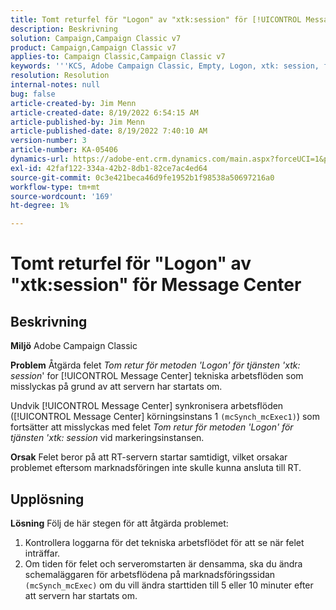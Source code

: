 ```yaml
---
title: Tomt returfel för "Logon" av "xtk:session" för [!UICONTROL Message Center]
description: Beskrivning
solution: Campaign,Campaign Classic v7
product: Campaign,Campaign Classic v7
applies-to: Campaign Classic,Campaign Classic v7
keywords: '''KCS, Adobe Campaign Classic, Empty, Logon, xtk: session, fel, meddelandecenter, tekniskt arbetsflöde'
resolution: Resolution
internal-notes: null
bug: false
article-created-by: Jim Menn
article-created-date: 8/19/2022 6:54:15 AM
article-published-by: Jim Menn
article-published-date: 8/19/2022 7:40:10 AM
version-number: 3
article-number: KA-05406
dynamics-url: https://adobe-ent.crm.dynamics.com/main.aspx?forceUCI=1&pagetype=entityrecord&etn=knowledgearticle&id=bccbb0bb-8b1f-ed11-b83e-0022480866ad
exl-id: 42faf122-334a-42b2-8db1-82ce7ac4ed64
source-git-commit: 0c3e421beca46d9fe1952b1f98538a50697216a0
workflow-type: tm+mt
source-wordcount: '169'
ht-degree: 1%

---
```


# Tomt returfel för &quot;Logon&quot; av &quot;xtk:session&quot; för Message Center

## Beskrivning


<b>Miljö</b>
Adobe Campaign Classic

<b>Problem</b>
Åtgärda felet *Tom retur för metoden &#39;Logon&#39; för tjänsten &#39;xtk: session*&#39; for [!UICONTROL Message Center] tekniska arbetsflöden som misslyckas på grund av att servern har startats om.

Undvik [!UICONTROL Message Center] synkronisera arbetsflöden ([!UICONTROL Message Center] körningsinstans 1 `(mcSynch_mcExec1)`) som fortsätter att misslyckas med felet *Tom retur för metoden &#39;Logon&#39; för tjänsten &#39;xtk: session* vid markeringsinstansen.

<b>Orsak</b>
Felet beror på att RT-servern startar samtidigt, vilket orsakar problemet eftersom marknadsföringen inte skulle kunna ansluta till RT.


## Upplösning


<b>Lösning</b>
Följ de här stegen för att åtgärda problemet:

1. Kontrollera loggarna för det tekniska arbetsflödet för att se när felet inträffar.
2. Om tiden för felet och serveromstarten är densamma, ska du ändra schemaläggaren för arbetsflödena på marknadsföringssidan `(mcSynch_mcExec)` om du vill ändra starttiden till 5 eller 10 minuter efter att servern har startats om.
